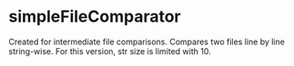 # simpleFileComparator
Created for intermediate file comparisons. 
Compares two files line by line string-wise. 
For this version, str size is limited with 10.
